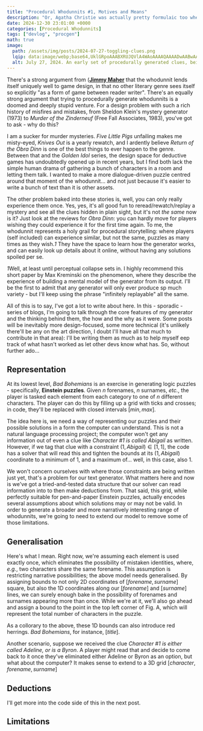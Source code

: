 ```yaml
---
title: "Procedural Whodunnits #1, Motives and Means"
description: "Or, Agatha Christie was actually pretty formulaic too when you think about it."
date: 2024-12-30 23:01:00 +0000
categories: [Procedural Whodunnits]
tags: ["devlog", "procgen"]
math: true
image:
  path: /assets/img/posts/2024-07-27-toggling-clues.png
  lqip: data:image/webp;base64,UklGRpoAAABXRUJQVlA4WAoAAAAQAAAADwAABwAAQUxQSDIAAAARL0AmbZurmr57yyIiqE8oiG0bejIYEQTgqiDA9vqnsUSI6H+oAERp2HZ65qP/VIAWAFZQOCBCAAAA8AEAnQEqEAAIAAVAfCWkAALp8sF8rgRgAP7o9FDvMCkMde9PK7euH5M1m6VWoDXf2FkP3BqV0ZYbO6NA/VFIAAAA
  alt: July 27, 2024. An early set of procedurally generated clues, being used to fill in an Einstein puzzle.
---
```


There's a strong argument from ([**Jimmy Maher**](https://www.filfre.net/2013/02/free-fall-part-2-murder-on-the-zinderneuf/) that the whodunnit lends itself uniquely well to game design, in that no other literary genre sees itself so explicitly "as a form of game between reader writer". There's an equally strong argument that trying to procedurally generate whodunnits is a doomed and deeply stupid venture. For a design problem with such a rich history of misfires and mistakes, from Sheldon Klein's mystery generator (1973) to *Murder of the Zinderneuf* (Free Fall Associates, 1983), you've got to ask - why do this?

I am a sucker for murder mysteries. *Five Little Pigs* unfailing makes me misty-eyed, *Knives Out* is a yearly rewatch, and I ardently believe *Return of the Obra Dinn* is one of the best things to ever happen to the genre. Between that and the *Golden Idol* series, the design space for deductive games has undoubtedly opened up in recent years, but I find both lack the simple human drama of gathering a bunch of characters in a room and letting them talk. I wanted to make a more dialogue-driven puzzle centred around that moment of the whodunnit... and not just because it's easier to write a bunch of text than it is other assets.

The other problem baked into these stories is, well, you can only really experience them once. Yes, yes, it's all good fun to reread/rewatch/replay a mystery and see all the clues hidden in plain sight, but it's not *the same* now is it? Just look at the reviews for *Obra Dinn*: you can hardly move for players wishing they could experience it for the first time again. To me, the whodunnit represents a holy grail for procedural storytelling: where players (self included) can experience similar, but not the same, puzzles as many times as they wish.*1* They have the space to learn how the generator works, and can easily look up details about it online, without having any solutions spoiled per se.

*1*Well, at least until perceptual collapse sets in. I highly recommend this short paper by Max Kreminski on the phenomenon, where they describe the experience of building a mental model of the generator from its output. I'll be the first to admit that any generator will only ever produce sp much variety - but I'll keep using the phrase "infinitely replayable" all the same.

All of this is to say, I've got a lot to write about here. In this - sporadic - series of blogs, I'm going to talk through the core features of my generator and the thinking behind them, the how and the why as it were. Some posts will be inevitably more design-focused, some more technical (it's unlikely there'll be any on the art direction, I doubt I'll have all that much to contribute in that area): I'll be writing them as much as to help myself eep track of what hasn't worked as let other devs know what has. So, without further ado...

## Representation

At its lowest level, *Bad Bohemians* is an exercise in generating logic puzzles - specifically, **Einstein puzzles**. Given $n$ forenames, $n$ surnames, *etc.*, the player is tasked each element from each category to one of $n$ different characters. The player can do this by filling up a grid with ticks and crosses; in code, they'll be replaced with closed intervals $[min,max]$.

<!-- FIXME: Figure here -->

The idea here is, we need a way of representing our puzzles and their possible solutions in a form the computer can understand. This is not a natural language processing project; the computer won't get any information out of even a clue like *Character #1 is called Abigail* as written. However, if we tag that clue with a constraint $(1, Abigail) \in [1,1]$, the code has a solver that will read this and tighten the bounds at its $(1, Abigail)$ coordinate to a minimum of $1$, and a maximum of... well, in this case, also $1$.

We won't concern ourselves with where those constraints are being written just yet, that's a problem for our text generator. What matters here and now is we've got a tried-and-tested data structure that our solver can read information into to then make deductions from. That said, this grid, while perfectly suitable for pen-and-paper Einstein puzzles, actually encodes several assumptions about which solutions may or may not be valid. In order to generate a broader and more narratively interesting range of whodunnits, we're going to need to extend our model to remove some of those limitations.

## Generalisation

Here's what I mean. Right now, we're assuming each element is used exactly once, which eliminates the possibility of mistaken identities, where, *e.g.*, two characters share the same forename. This assumption is restricting narrative possibilities; the above model needs generalised. By assigning bounds to not only 2D coordinates of $[forename, surname]$ square, but also the 1D coordinates along our $[forename]$ and $[surname]$ lines, we can surely enough bake in the possibility of forenames and surnames appearing more than once. While we're at it, we'll also go ahead and assign a bound to the point in the top left corner of Fig. A, which will represent the total number of characters in the puzzle.

<!-- FIXME: Figure with explanation of characters' uniqueness -->

As a collorary to the above, these 1D bounds can also introduce red herrings. *Bad Bohemians*, for instance, $[title]$.

<!-- FIXME: Write clue in handwriting? -->
Another scenario, suppose we received the clue *Character #1 is either called Adeline, or is a Byron*.
A player might read that and decide to come back to it once they've eliminated either Adeline or Byron as an option, but what about the computer? It makes sense to extend to a 3D grid $[character, forename, surname]$

## Deductions

I'll get more into the code side of this in the next post.

## Limitations
